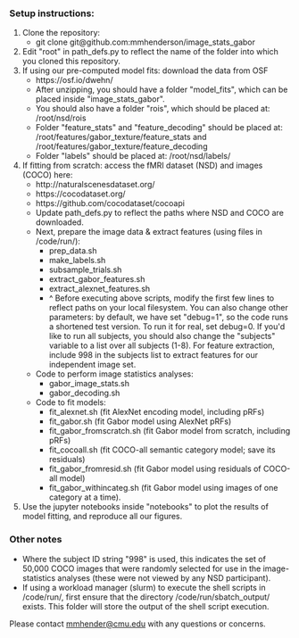 ### Setup instructions:
<ol>
  <li>Clone the repository: 
    <ul>
    <li> git clone git@github.com:mmhenderson/image_stats_gabor
    </ul>
  <li>Edit "root" in path_defs.py to reflect the name of the folder into which you cloned this repository.
  <li>If using our pre-computed model fits: download the data from OSF
  <ul>
    <li> https://osf.io/dwehn/
    <li> After unzipping, you should have a folder "model_fits", which can be placed inside "image_stats_gabor".
    <li> You should also have a folder "rois", which should be placed at: /root/nsd/rois
    <li> Folder "feature_stats" and "feature_decoding" should be placed at: /root/features/gabor_texture/feature_stats and /root/features/gabor_texture/feature_decoding
    <li> Folder "labels" should be placed at: /root/nsd/labels/
  </ul>
  <li>If fitting from scratch: access the fMRI dataset (NSD) and images (COCO) here:
  <ul>
    <li> http://naturalscenesdataset.org/
    <li> https://cocodataset.org/
    <li> https://github.com/cocodataset/cocoapi
    <li> Update path_defs.py to reflect the paths where NSD and COCO are downloaded.
    <li> Next, prepare the image data & extract features (using files in /code/run/):
      <ul>
        <li> prep_data.sh
        <li> make_labels.sh
        <li> subsample_trials.sh
        <li> extract_gabor_features.sh
        <li> extract_alexnet_features.sh
        <li> ^ Before executing above scripts, modify the first few lines to reflect paths on your local filesystem. You can also change other parameters: by default, we have set "debug=1", so the code runs a shortened test version. To run it for real, set debug=0. If you'd like to run all subjects, you should also change the "subjects" variable to a list over all subjects (1-8). For feature extraction, include 998 in the subjects list to extract features for our independent image set.
      </ul>
    <li> Code to perform image statistics analyses:
      <ul>
        <li> gabor_image_stats.sh
        <li> gabor_decoding.sh
      </ul>
    <li> Code to fit models:
       <ul>
        <li> fit_alexnet.sh (fit AlexNet encoding model, including pRFs)
        <li> fit_gabor.sh (fit Gabor model using AlexNet pRFs)
        <li> fit_gabor_fromscratch.sh (fit Gabor model from scratch, including pRFs)
        <li> fit_cocoall.sh (fit COCO-all semantic category model; save its residuals)
        <li> fit_gabor_fromresid.sh (fit Gabor model using residuals of COCO-all model)
        <li> fit_gabor_withincateg.sh (fit Gabor model using images of one category at a time).
      </ul>
    </li> 
   </ul>
  <li>Use the jupyter notebooks inside "notebooks" to plot the results of model fitting, and reproduce all our figures.
 </ol>
 
  
### Other notes
 - Where the subject ID string "998" is used, this indicates the set of 50,000 COCO images that were randomly selected for use in the image-statistics analyses (these were not viewed by any NSD participant).
 - If using a workload manager (slurm) to execute the shell scripts in /code/run/, first ensure that the directory /code/run/sbatch_output/ exists. This folder will store the output of the shell script execution. 
 

Please contact mmhender@cmu.edu with any questions or concerns.

